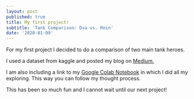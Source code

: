 ```yaml
---
layout: post
published: true
title: My first project!
subtitle: 'Tank Comparison: Dva vs. Rein'
date: '2020-01-09'
---
```

For my first project I decided to do a comparison of two main tank heroes. 

I used a dataset from kaggle and posted my blog on [Medium.](https://medium.com/@jessicakimbril/tank-comparison-dva-vs-rein-4714aa45c605)

I am also including a link to my [Google Colab Notebook](https://colab.research.google.com/drive/1-0NTDfEO1FA0aURxgqRyN5N0oLkry59N) in which I did all my exploring. This way you can follow my thought process.

This has been so much fun and I cannot wait until our next project!